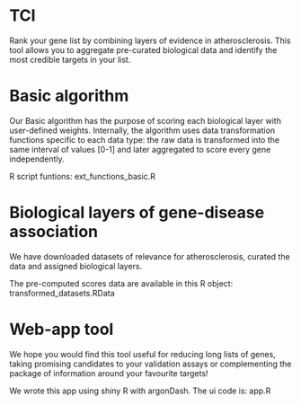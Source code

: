 # TCI
Rank your gene list by combining layers of evidence in atherosclerosis. This tool allows you to aggregate pre-curated biological data and identify the most credible targets in your list.

# Basic algorithm
Our Basic algorithm has the purpose of scoring each biological layer with user-defined weights.  Internally, the algorithm uses data transformation functions specific to each data type: the raw data is transformed into the same interval of values [0-1] and later aggregated to score every gene independently.

R script funtions:  ext_functions_basic.R

# Biological layers of gene-disease association
We have downloaded datasets of relevance for atherosclerosis, curated the data and assigned biological layers.

The pre-computed scores data are available in this R object: transformed_datasets.RData

# Web-app tool
We hope you would find this tool useful for reducing long lists of genes, taking promising candidates to your validation assays or complementing the package of information around your favourite targets!

We wrote this app using shiny R with argonDash.
The ui code is: app.R
